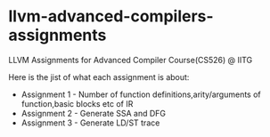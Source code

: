 # llvm-advanced-compilers-assignments
LLVM Assignments for Advanced Compiler Course(CS526) @ IITG

Here is the jist of what each assignment is about:
  - Assignment 1 - Number of function definitions,arity/arguments of function,basic blocks etc of IR
  - Assignment 2 - Generate SSA and DFG
  - Assignment 3 - Generate LD/ST trace
